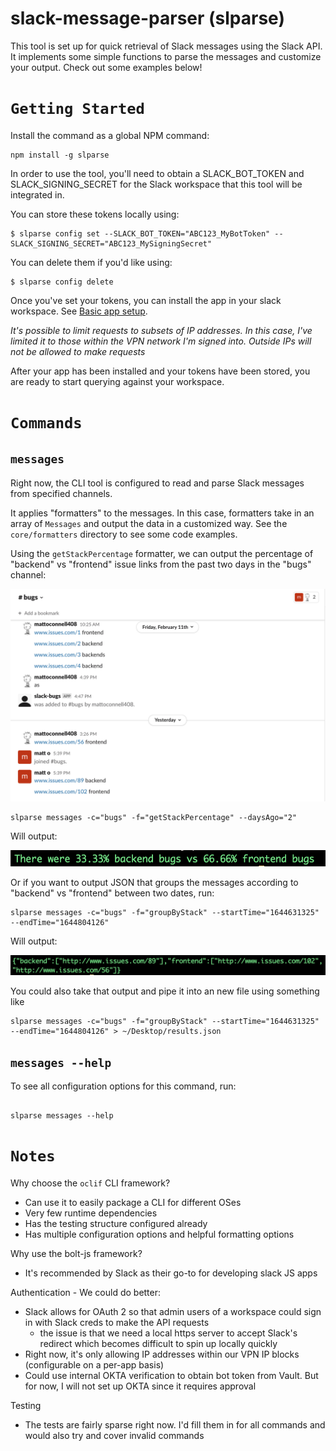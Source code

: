# slack-message-parser (slparse)

This tool is set up for quick retrieval of Slack messages using the Slack API. It implements some simple functions to parse the messages and customize your output. Check out some examples below!

# `Getting Started`

Install the command as a global NPM command:

```
npm install -g slparse
```

In order to use the tool, you'll need to obtain a SLACK_BOT_TOKEN and SLACK_SIGNING_SECRET for the Slack workspace that this tool will be integrated in.

You can store these tokens locally using:

```
$ slparse config set --SLACK_BOT_TOKEN="ABC123_MyBotToken" --SLACK_SIGNING_SECRET="ABC123_MySigningSecret"
```

You can delete them if you'd like using:

```
$ slparse config delete
```

Once you've set your tokens, you can install the app in your slack workspace. See [Basic app setup](https://api.slack.com/authentication/basics).

_It's possible to limit requests to subsets of IP addresses. In this case, I've limited it to those within the VPN network I'm signed into. Outside IPs will not be allowed to make requests_

After your app has been installed and your tokens have been stored, you are ready to start querying against your workspace.

# `Commands`

## `messages`

Right now, the CLI tool is configured to read and parse Slack messages from specified channels.

It applies "formatters" to the messages. In this case, formatters take in an array of `Messages` and output the data in a customized way. See the `core/formatters` directory to see some code examples.

Using the `getStackPercentage` formatter, we can output the percentage of "backend" vs "frontend" issue links from the past two days in the "bugs" channel:

![example channel](src/images/example-channel.png)

```
slparse messages -c="bugs" -f="getStackPercentage" --daysAgo="2"
```

Will output:

![output](src/images/output.png)

Or if you want to output JSON that groups the messages according to "backend" vs "frontend" between two dates, run:

```
slparse messages -c="bugs" -f="groupByStack" --startTime="1644631325" --endTime="1644804126"
```

Will output:

![output](src/images/output2.png)

You could also take that output and pipe it into an new file using something like

```
slparse messages -c="bugs" -f="groupByStack" --startTime="1644631325" --endTime="1644804126" > ~/Desktop/results.json
```

## `messages --help`

To see all configuration options for this command, run:

```

slparse messages --help

```

# `Notes`

Why choose the `oclif` CLI framework?

- Can use it to easily package a CLI for different OSes
- Very few runtime dependencies
- Has the testing structure configured already
- Has multiple configuration options and helpful formatting options

Why use the bolt-js framework?

- It's recommended by Slack as their go-to for developing slack JS apps

Authentication - We could do better:

- Slack allows for OAuth 2 so that admin users of a workspace could sign in with Slack creds to make the API requests
  - the issue is that we need a local https server to accept Slack's redirect which becomes difficult to spin up locally quickly
- Right now, it's only allowing IP addresses within our VPN IP blocks (configurable on a per-app basis)
- Could use internal OKTA verification to obtain bot token from Vault. But for now, I will not set up OKTA since it requires approval

Testing

- The tests are fairly sparse right now. I'd fill them in for all commands and would also try and cover invalid commands

```

```
